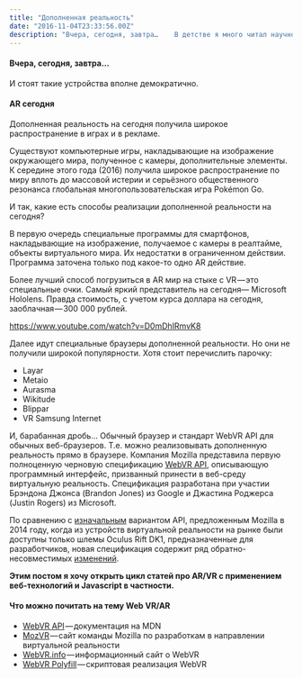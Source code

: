 ```yaml
---
title: "Дополненная реальность"
date: "2016-11-04T23:33:56.00Z"
description: "Вчера, сегодня, завтра…    В детстве я много читал научной фантастики. Мне никогда не хватало настоящего. Очень нравилось смотре"
---
```


<h4>Вчера, сегодня, завтра…</h4>

<p>И стоят такие устройства вполне демократично.</p>
<h4>AR сегодня</h4>
<p>Дополненная реальность на сегодня получила широкое распространение в играх и в рекламе.</p>
<p>Существуют компьютерные игры, накладывающие на изображение окружающего мира, полученное с камеры, дополнительные элементы. К середине этого года (2016) получила широкое распространение по миру вплоть до массовой истерии и серьёзного общественного резонанса глобальная многопользовательская игра Pokémon Go.</p>
<p>И так, какие есть способы реализации дополненной реальности на сегодня?</p>
<p>В первую очередь специальные программы для смартфонов, накладывающие на изображение, получаемое с камеры в реалтайме, объекты виртуального мира. Их недостатки в ограниченном действии. Программа заточена только под какое-то одно AR действие.</p>
<p>Более лучший способ погрузиться в AR мир на стыке с VR — это специальные очки. Самый яркий представитель на сегодня— Microsoft Hololens. Правда стоимость, с учетом курса доллара на сегодня, заоблачная — 300 000 рублей.</p>
<p><a href="https://www.youtube.com/watch?v=D0mDhIRmvK8">https://www.youtube.com/watch?v=D0mDhIRmvK8</a></p>
<p>Далее идут специальные браузеры дополненной реальности. Но они не получили широкой популярности. Хотя стоит перечислить парочку:</p>
<ul>
<li>Layar</li>
<li>Metaio</li>
<li>Aurasma</li>
<li>Wikitude</li>
<li>Blippar</li>
<li>VR Samsung Internet</li>
</ul>
<p>И, барабанная дробь… Обычный браузер и стандарт WebVR API для обычных веб-браузеров. Т.е. можно реализовывать дополненную реальность прямо в браузере. Компания Mozilla представила первую полноценную черновую спецификацию <a href="https://mozvr.com/webvr-spec/" target="_blank" rel="noopener noreferrer">WebVR API</a>, описывающую программный интерфейс, призванный принести в веб-среду виртуальную реальность. Спецификация разработана при участии Брэндона Джонса (Brandon Jones) из Google и Джастина Роджерса (Justin Rogers) из Microsoft.</p>
<p>По сравнению с <a href="https://twitter.com/vvuk/status/452807942140489728" target="_blank" rel="noopener noreferrer">изначальным</a> вариантом API, предложенным Mozilla в 2014 году, когда из устройств виртуальной реальности на рынке были доступны только шлемы Oculus Rift DK1, предназначенные для разработчиков, новая спецификация содержит ряд обратно-несовместимых <a href="http://blog.tojicode.com/2016/02/moving-towards-webvr-10.html" target="_blank" rel="noopener noreferrer">изменений</a>.</p>
<p><strong>Этим постом я хочу открыть цикл статей про AR/VR с применением веб-технологий и Javascript в частности.</strong></p>
<h4>Что можно почитать на тему Web VR/AR</h4>
<ul>
<li>
<a href="https://developer.mozilla.org/en-US/docs/Web/API/WebVR_API" target="_blank" rel="noopener noreferrer">WebVR API</a> — документация на MDN</li>
<li>
<a href="http://mozvr.com/" target="_blank" rel="noopener noreferrer">MozVR</a> — сайт команды Mozilla по разработкам в направлении виртуальной реальности</li>
<li>
<a href="http://webvr.info/" target="_blank" rel="noopener noreferrer">WebVR.info</a> — информационный сайт о WebVR</li>
<li>
<a href="https://github.com/borismus/webvr-polyfill/" target="_blank" rel="noopener noreferrer">WebVR Polyfill</a> — скриптовая реализация WebVR</li>
</ul>


